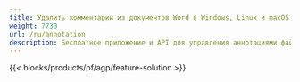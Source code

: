```yaml
---
title: Удалить комментарии из документов Word в Windows, Linux и macOS 
weight: 7730
url: /ru/annotation
description: Бесплатное приложение и API для управления аннотациями файлов DOC, DOCX, DOCM, DOTM, RTF, DOT и ODT.
---
```


{{< blocks/products/pf/agp/feature-solution >}} 

